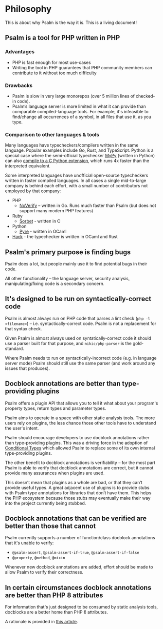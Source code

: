 # Philosophy

This is about why Psalm is the way it is. This is a living document!

## Psalm is a tool for PHP written in PHP

### Advantages

- PHP is fast enough for most use-cases
- Writing the tool in PHP guarantees that PHP community members can contribute to it without too much difficulty

### Drawbacks

- Psalm is slow in very large monorepos (over 5 million lines of checked-in code).
- Psalm’s language server is more limited in what it can provide than comparable compiled-language tools. For example, it's infeasible to find/change all occurrences of a symbol, in all files that use it, as you type.

### Comparison to other languages & tools

Many languages have typecheckers/compilers written in the same language. Popular examples include Go, Rust, and TypeScript. Python is a special case where the semi-official typechecker [MyPy](https://github.com/python/mypy) (written in Python) can also [compile to a C Python extension](https://github.com/python/mypy/blame/master/mypyc/README.md#L6-L10), which runs 4x faster than the interpreted equivalent.

Some interpreted languages have unofficial open-source typecheckers written in faster compiled languages. In all cases a single mid-to-large company is behind each effort, with a small number of contributors not employed by that company:

- PHP
    - [NoVerify](https://github.com/VKCOM/noverify) – written in Go. Runs much faster than Psalm (but does not support many modern PHP features)
- Ruby
    - [Sorbet](https://sorbet.org/) - written in C
- Python
    - [Pyre](https://github.com/facebook/pyre-check) - written in OCaml
- [Hack](https://github.com/facebook/hhvm) - the typechecker is written in OCaml and Rust

## Psalm's primary purpose is finding bugs

Psalm does a lot, but people mainly use it to find potential bugs in their code.

All other functionality – the language server, security analysis, manipulating/fixing code is a secondary concern.

## It's designed to be run on syntactically-correct code

Psalm is almost always run on PHP code that parses a lint check (`php -l <filename>`) – i.e. syntactically-correct code. Psalm is not a replacement for that syntax check.

Given Psalm is almost always used on syntatically-correct code it should use a parser built for that purpose, and `nikic/php-parser` is the gold-standard.

Where Psalm needs to run on syntactically-incorrect code (e.g. in language server mode) Psalm should still use the same parser (and work around any issues that produces).

## Docblock annotations are better than type-providing plugins

Psalm offers a plugin API that allows you to tell it what about your program's property types, return types and parameter types.

Psalm aims to operate in a space with other static analysis tools. The more users rely on plugins, the less chance those other tools have to understand the user's intent.

Psalm should encourage developers to use docblock annotations rather than type-providing plugins. This was a driving force in the adoption of [Conditional Types](../annotating_code/type_syntax/conditional_types.md) which allowed Psalm to replace some of its own internal type-providing plugins.

The other benefit to docblock annotations is verifiability – for the most part Psalm is able to verify that docblock annotations are correct, but it cannot provide many assurances when plugins are used.

This doesn’t mean that plugins as a whole are bad, or that they can’t provide useful types. A great adjacent use of plugins is to provide stubs with Psalm type annotations for libraries that don’t have them. This helps the PHP ecosystem because those stubs may eventually make their way into the project currently being stubbed.

## Docblock annotations that can be verified are better than those that cannot

Psalm currently supports a number of function/class docblock annotations that it's unable to verify:

- `@psalm-assert`, `@psalm-assert-if-true`, `@psalm-assert-if-false`
- `@property`, `@method`, `@mixin`

Whenever new docblock annotations are added, effort should be made to allow Psalm to verify their correctness.

## In certain circumstances docblock annotations are better than PHP 8 attributes

For information that's just designed to be consumed by static analysis tools, docblocks are a better home than PHP 8 attributes.

A rationale is provided in [this article](https://psalm.dev/articles/php-8-attributes).
